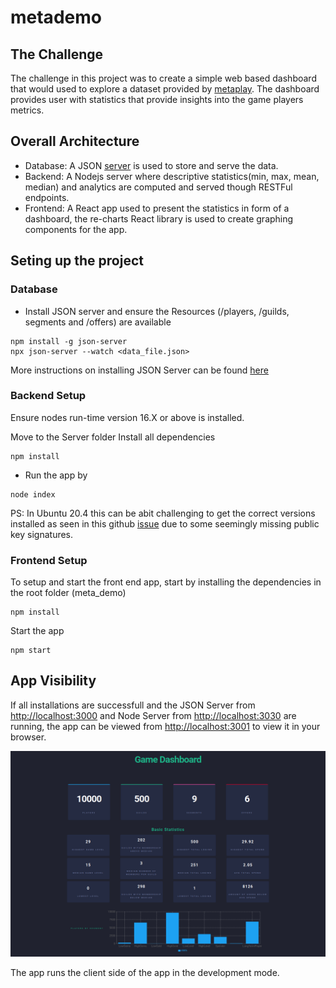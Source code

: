 # metademo

## The Challenge

The challenge in this project was to create a simple web based dashboard that would used to explore a dataset provided by [metaplay](https://metaplay.io/). The dashboard provides user with statistics that provide insights into the game players metrics.

## Overall Architecture
- Database: A JSON [server](https://github.com/typicode/json-server) is used to store and serve the data.
- Backend: A Nodejs server where descriptive statistics(min, max, mean, median) and analytics are computed and served though RESTFul endpoints. 
- Frontend: A React app used to present the statistics in form of a dashboard, the re-charts React library is used to create graphing components for the app.

## Seting up the project

### Database
- Install JSON server and ensure the Resources (/players, /guilds, segments and /offers) are available
```
npm install -g json-server
npx json-server --watch <data_file.json>
```
More instructions on installing JSON Server can be found [here](https://github.com/typicode/json-server)

### Backend Setup
Ensure nodes run-time version 16.X or above is installed.

Move to the Server folder
Install all dependencies 
```
npm install
```
- Run the app by
```
node index
```

PS: In Ubuntu  20.4 this can be abit challenging to get the correct versions installed as seen in this github [issue](https://github.com/nodesource/distributions/issues/1181) due to some seemingly missing public key signatures.

### Frontend Setup
To setup and start the front end app, start by installing the dependencies in the root folder (meta_demo)

```
npm install
```
Start the app 
```
npm start
``` 

## App Visibility
If all installations are successfull and the JSON Server from [http://localhost:3000](http://localhost:3000) and Node Server from [http://localhost:3030](http://localhost:3030) are running, the app can be viewed from [http://localhost:3001](http://localhost:3001) to view it in your browser.

![](./Screenshot/preview.png)


The app runs the client side of the app in the development mode.
